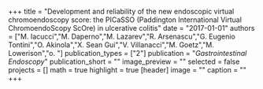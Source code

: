 +++
title = "Development and reliability of the new endoscopic virtual chromoendoscopy score: the PICaSSO (Paddington International Virtual ChromoendoScopy ScOre) in ulcerative colitis"
date = "2017-01-01"
authors = ["M. Iacucci","M. Daperno","M. Lazarev","R. Arsenascu","G. Eugenio Tontini","O. Akinola","X. Sean Gui","V. Villanacci","M. Goetz","M. Lowerison","o. "]
publication_types = ["2"]
publication = "_Gastrointestinal Endoscopy_"
publication_short = ""
image_preview = ""
selected = false
projects = []
math = true
highlight = true
[header]
image = ""
caption = ""
+++

